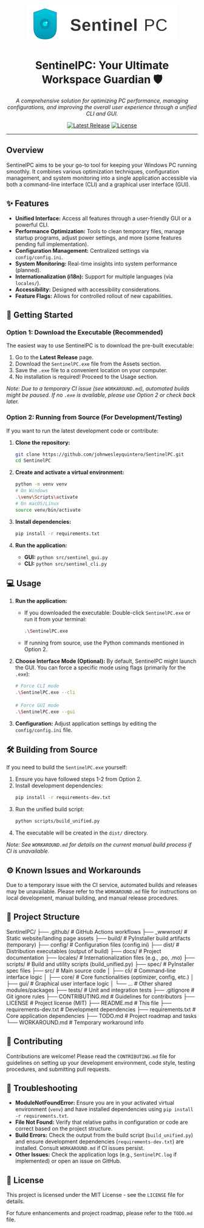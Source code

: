 <p align="center">
  <img src="_wwwroot/Assets/Branding/logo.svg" alt="Sentinel PC Logo" width="400">
</p>

<h1 align="center">SentinelPC: Your Ultimate Workspace Guardian 🛡️</h1>

<p align="center">
  <em>A comprehensive solution for optimizing PC performance, managing configurations, and improving the overall user experience through a unified CLI and GUI.</em>
</p>

<p align="center">
  <!-- Add relevant badges here once CI is stable, e.g., Build Status, Latest Release -->
  <!-- Example: <a href="https://github.com/johnwesleyquintero/SentinelPC/actions/workflows/main.yml"><img src="https://github.com/johnwesleyquintero/SentinelPC/actions/workflows/main.yml/badge.svg" alt="Build Status"></a> -->
  <a href="https://github.com/johnwesleyquintero/SentinelPC/releases/latest"><img src="https://img.shields.io/github/v/release/johnwesleyquintero/SentinelPC?include_prereleases&label=latest%20release&color=blue" alt="Latest Release"></a>
  <a href="LICENSE"><img src="https://img.shields.io/github/license/johnwesleyquintero/SentinelPC" alt="License"></a>
</p>

---

## Overview

SentinelPC aims to be your go-to tool for keeping your Windows PC running smoothly. It combines various optimization techniques, configuration management, and system monitoring into a single application accessible via both a command-line interface (CLI) and a graphical user interface (GUI).

## ✨ Features

*   **Unified Interface:** Access all features through a user-friendly GUI or a powerful CLI.
*   **Performance Optimization:** Tools to clean temporary files, manage startup programs, adjust power settings, and more (some features pending full implementation).
*   **Configuration Management:** Centralized settings via `config/config.ini`.
*   **System Monitoring:** Real-time insights into system performance (planned).
*   **Internationalization (i18n):** Support for multiple languages (via `locales/`).
*   **Accessibility:** Designed with accessibility considerations.
*   **Feature Flags:** Allows for controlled rollout of new capabilities.

## 🚀 Getting Started

### Option 1: Download the Executable (Recommended)

The easiest way to use SentinelPC is to download the pre-built executable:

1.  Go to the **Latest Release** page.
2.  Download the `SentinelPC.exe` file from the Assets section.
3.  Save the `.exe` file to a convenient location on your computer.
4.  No installation is required! Proceed to the Usage section.

*Note: Due to a temporary CI issue (see `WORKAROUND.md`), automated builds might be paused. If no `.exe` is available, please use Option 2 or check back later.*

### Option 2: Running from Source (For Development/Testing)

If you want to run the latest development code or contribute:

1.  **Clone the repository:**
    ```bash
    git clone https://github.com/johnwesleyquintero/SentinelPC.git
    cd SentinelPC
    ```

2.  **Create and activate a virtual environment:**
    ```bash
    python -m venv venv
    # On Windows
    .\venv\Scripts\activate
    # On macOS/Linux
    source venv/bin/activate
    ```

3.  **Install dependencies:**
    ```bash
    pip install -r requirements.txt
    ```

4.  **Run the application:**
    *   **GUI:** `python src/sentinel_gui.py`
    *   **CLI:** `python src/sentinel_cli.py`

## 💻 Usage

1.  **Run the application:**
    *   If you downloaded the executable: Double-click `SentinelPC.exe` or run it from your terminal:
        ```bash
        .\SentinelPC.exe
        ```
    *   If running from source, use the Python commands mentioned in Option 2.

2.  **Choose Interface Mode (Optional):**
    By default, SentinelPC might launch the GUI. You can force a specific mode using flags (primarily for the `.exe`):
    ```bash
    # Force CLI mode
    .\SentinelPC.exe --cli

    # Force GUI mode
    .\SentinelPC.exe --gui
    ```

3.  **Configuration:**
    Adjust application settings by editing the `config/config.ini` file.

## 🛠️ Building from Source

If you need to build the `SentinelPC.exe` yourself:

1.  Ensure you have followed steps 1-2 from Option 2.
2.  Install development dependencies:
    ```bash
    pip install -r requirements-dev.txt
    ```
3.  Run the unified build script:
    ```bash
    python scripts/build_unified.py
    ```
4.  The executable will be created in the `dist/` directory.

*Note: See `WORKAROUND.md` for details on the current manual build process if CI is unavailable.*

## ⚙️ Known Issues and Workarounds

Due to a temporary issue with the CI service, automated builds and releases may be unavailable. Please refer to the `WORKAROUND.md` file for instructions on local development, manual building, and manual release procedures.

## 📂 Project Structure

SentinelPC/
├── .github/ # GitHub Actions workflows
├── _wwwroot/ # Static website/landing page assets
├── build/ # PyInstaller build artifacts (temporary)
├── config/ # Configuration files (config.ini)
├── dist/ # Distribution executables (output of build)
├── docs/ # Project documentation
├── locales/ # Internationalization files (e.g., .po, .mo)
├── scripts/ # Build and utility scripts (build_unified.py)
├── spec/ # PyInstaller spec files
├── src/ # Main source code
│   ├── cli/ # Command-line interface logic
│   ├── core/ # Core functionalities (optimizer, config, etc.)
│   ├── gui/ # Graphical user interface logic
│   └── ... # Other shared modules/packages
├── tests/ # Unit and integration tests
├── .gitignore # Git ignore rules
├── CONTRIBUTING.md # Guidelines for contributors
├── LICENSE # Project license (MIT)
├── README.md # This file
├── requirements-dev.txt # Development dependencies
├── requirements.txt # Core application dependencies
├── TODO.md # Project roadmap and tasks
└── WORKAROUND.md # Temporary workaround info

## 🤝 Contributing

Contributions are welcome! Please read the `CONTRIBUTING.md` file for guidelines on setting up your development environment, code style, testing procedures, and submitting pull requests.

## 🐛 Troubleshooting

*   **ModuleNotFoundError:** Ensure you are in your activated virtual environment (`venv`) and have installed dependencies using `pip install -r requirements.txt`.
*   **File Not Found:** Verify that relative paths in configuration or code are correct based on the project structure.
*   **Build Errors:** Check the output from the build script (`build_unified.py`) and ensure development dependencies (`requirements-dev.txt`) are installed. Consult `WORKAROUND.md` if CI issues persist.
*   **Other Issues:** Check the application logs (e.g., `SentinelPC.log` if implemented) or open an issue on GitHub.

## 📜 License

This project is licensed under the MIT License - see the `LICENSE` file for details.

For future enhancements and project roadmap, please refer to the `TODO.md` file.
